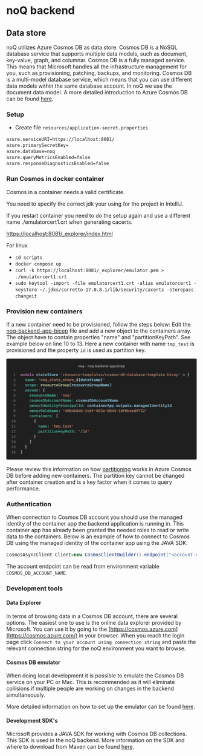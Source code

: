 # noQ backend

## Data store

noQ utilizes Azure Cosmos DB as data store. Cosmos DB is a NoSQL database service that supports multiple data models,
such as document, key-value, graph, and columnar. Cosmos DB is a fully managed service. This means that Microsoft
handles all the infrastructure management for you, such as provisioning, patching, backups, and monitoring. Cosmos DB is
a multi-model database service, which means that you can use different data models within the same database account. In
noQ we use the document data model. A more detailed introduction to Azure Cosmos DB can be
found [here](https://docs.microsoft.com/en-us/azure/cosmos-db/introduction).

### Setup

- Create file `resources/application-secret.properties`

```
azure.serviceURI=https://localhost:8081/
azure.primarySecretKey=
azure.database=noq
azure.queryMetricsEnabled=false
azure.responseDiagnosticsEnabled=false
```

### Run Cosmos in docker container

Cosmos in a container needs a valid certificate.

You need to specify the correct jdk your using for the project in IntelliJ.

If you restart container you need to do the setup again and use a different name ./emulatorcert1.crt when generating
cacerts.

[https://localhost:8081/_explorer/index.html](https://localhost:8081/_explorer/index.html)

For linux

- ```cd scripts```
- ```docker compose up```
- ```curl -k https://localhost:8081/_explorer/emulator.pem > ./emulatorcert1.crt```
- ```sudo keytool -import -file emulatorcert1.crt -alias emulatorcert1 -keystore ~/.jdks/corretto-17.0.8.1/lib/security/cacerts -storepass changeit```

### Provision new containers

If a new container need to be provisioned, follow the steps below:
Edit the [noq-backend-app-bicep](../infrastructure/noq-backend-app.bicep) file and add a new object to the containers
array. The object have to contain properties "name" and "partitionKeyPath". See example below on line 10 to 13. Here a
new container with name `tmp_test` is provisioned and the property `id` is used as partition key.

![Bicep snippet showing where to provision new containers in Azure Cosmos DB resource](../resources/backend-state-store-container-provision-example.png)

Please review this information on
how [partitioning](https://learn.microsoft.com/en-us/azure/cosmos-db/partitioning-overview) works in Azure Cosmos DB
before adding new containers. The partition key cannot be changed after container creation and is a key factor when it
comes to query performance.

### Authentication

When connection to Cosmos DB account you should use the managed identity of the container app the backend application is
running in. This container app has already been granted the needed roles to read or write data to the containers. Below
is an example of how to connect to Cosmos DB using the managed identity of the container app using the JAVA SDK.

```java
CosmosAsyncClient Client=new CosmosClientBuilder().endpoint("<account-endpoint>").credential(new ManagedIdentityCredential()).build();
```

The account endpoint can be read from environment variable `COSMOS_DB_ACCOUNT_NAME`.

### Development tools

#### Data Explorer

In terms of browsing data in a Cosmos DB account, there are several options. The easiest one to use is the online data
explorer provided by Microsoft. You can use it by going to the [https://cosmos.azure.com](https://cosmos.azure.com/) in
your browser. When you reach the login page click `Connect to your account using connection string` and paste the
relevant connection string for the noQ environment you want to browse.

#### Cosmos DB emulator

When doing local development it is possible to emulate the Cosmos DB service on your PC or Mac. This is recommended as
it will eliminate collisions if multiple people are working on changes in the backend simultaneously.

More detailed information on how to set up the emulator can be
found [here](https://docs.microsoft.com/en-us/azure/cosmos-db/local-emulator?tabs=ssl-netstd21).

#### Development SDK's

Microsoft provides a JAVA SDK for working with Cosmos DB collections. This SDK is used in the noQ backend. More
information on the SDK and where to download from Maven can be
found [here](https://docs.microsoft.com/en-us/azure/cosmos-db/sql-api-sdk-java-v4).

